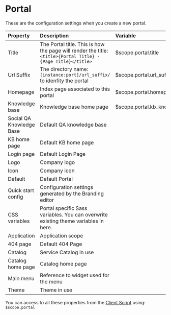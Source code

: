 # Portal

These are the configuration settings when you create a new portal.

| Property | Description | Variable
| :------ | :----------- | :----------- |
| Title   | The Portal title. This is how the page will render the title: `<title>{Portal Title} - {Page Title}</title>` | $scope.portal.title |
| Url Suffix | The directory name: `[instance:port]/url_suffix/` to idenfity the portal | $scope.portal.url_suffix |
| Homepage    | Index page associated to this portal | $scope.portal.homepage |
| Knowledge base | Knowledge base home page |$scope.portal.kb_knowledge_base |
| Social QA Knowledge Base| Default QA knowledge base | |
| KB home page | Default KB home page  | |
| Login page| Default Login Page | |
| Logo | Company logo | |
| Icon| Company icon | |
| Default | Default Portal | |
| Quick start config | Configuration settings generated by the Branding editor | |
| CSS variables | Portal specific Sass variables. You can overwrite existing theme variables in here.  | |
| Application| Application scope | |
| 404 page| Default 404 Page | |
| Catalog| Service Catalog in use | |
| Catalog home page | Catalog home page | |
| Main menu | Reference to widget used for the menu | |
| Theme| Theme in use | |

You can access to all these properties from the [Client Script](widget_client_script.md) using: `$scope.portal`
